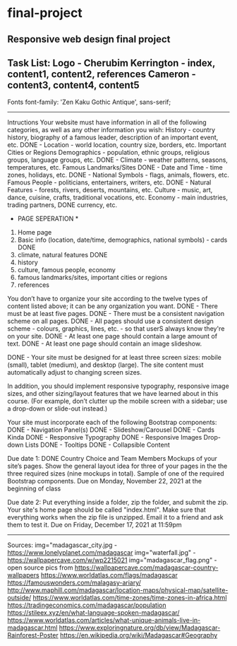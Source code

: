 # final-project
Responsive web design final project
--------------------
Task List:
Logo - Cherubim
Kerrington - index, content1, content2, references
Cameron - content3, content4, content5
--------------------

Fonts
font-family: 'Zen Kaku Gothic Antique', sans-serif;

--------------------

Intructions
Your website must have information in all of the following categories, as well as any other information you wish:
History - country history, biography of a famous leader, description of an important event, etc.
DONE - Location - world location, country size, borders, etc.
Important Cities or Regions
Demographics - population, ethnic groups, religious groups, language groups, etc.
DONE - Climate - weather patterns, seasons, temperatures, etc.
Famous Landmarks/Sites
DONE - Date and Time - time zones, holidays, etc.
DONE - National Symbols - flags, animals, flowers, etc.
Famous People - politicians, entertainers, writers, etc.
DONE - Natural Features - forests, rivers, deserts, mountains, etc.
Culture - music, art, dance, cuisine, crafts, traditional vocations, etc.
Economy - main industries, trading partners, DONE currency, etc.

* PAGE SEPERATION *
1. Home page
2. Basic info (location, date/time, demographics, national symbols) - cards DONE
3. climate, natural features DONE
4. history
5. culture, famous people, economy
6. famous landmarks/sites, important cities or regions
7. references

You don’t have to organize your site according to the twelve types of content listed above; it can be any organization you want.
DONE - There must be at least five pages.
DONE - There must be a consistent navigation scheme on all pages.
DONE - All pages should use a consistent design scheme - colours, graphics, lines, etc. - so that userS always know they're on your site.
DONE - At least one page should contain a large amount of text.
DONE - At least one page should contain an image slideshow.

DONE - Your site must be designed for at least three screen sizes: mobile (small), tablet (medium), and desktop (large). The site content must automatically adjust to changing screen sizes.

In addition, you should implement responsive typography, responsive image sizes, and other sizing/layout features that we have learned about in this course. (For example, don’t clutter up the mobile screen with a sidebar; use a drop-down or slide-out instead.)

Your site must incorporate each of the following Bootstrap components:
DONE - Navigation Panel(s)
DONE - Slideshow/Carousel
DONE - Cards
Kinda DONE - Responsive Typography
DONE - Responsive Images
Drop-down Lists
DONE - Tooltips
DONE - Collapsible Content

Due date 1: DONE
Country Choice and Team Members
Mockups of your site’s pages. Show the general layout idea for three of your pages in the the three required sizes (nine mockups in total).
Sample of one of the required Bootstrap components.
Due on Monday, November 22, 2021 at the beginning of class

Due date 2:
Put everything inside a folder, zip the folder, and submit the zip.
Your site's home page should be called "index.html".
Make sure that everything works when the zip file is unzipped. Email it to a friend and ask them to test it.
Due on Friday, December 17, 2021 at 11:59pm

----------
Sources:
img="madagascar_city.jpg - https://www.lonelyplanet.com/madagascar
img="waterfall.jpg" - https://wallpapercave.com/w/wp2215021
img="madagascar_flag.png" - open source
pics from https://wallpapercave.com/madagascar-country-wallpapers
https://www.worldatlas.com/flags/madagascar
https://famouswonders.com/malagasy-ariary/
http://www.maphill.com/madagascar/location-maps/physical-map/satellite-outside/
https://www.worldatlas.com/time-zones/time-zones-in-africa.html
https://tradingeconomics.com/madagascar/population
https://stileex.xyz/en/what-language-spoken-madagascar/
https://www.worldatlas.com/articles/what-unique-animals-live-in-madagascar.html
https://www.exploringnature.org/db/view/Madagascar-Rainforest-Poster
https://en.wikipedia.org/wiki/Madagascar#Geography

